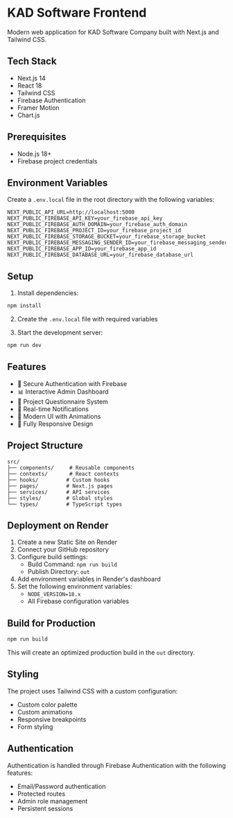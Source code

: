 # KAD Software Frontend

Modern web application for KAD Software Company built with Next.js and Tailwind CSS.

## Tech Stack

- Next.js 14
- React 18
- Tailwind CSS
- Firebase Authentication
- Framer Motion
- Chart.js

## Prerequisites

- Node.js 18+
- Firebase project credentials

## Environment Variables

Create a `.env.local` file in the root directory with the following variables:

```env
NEXT_PUBLIC_API_URL=http://localhost:5000
NEXT_PUBLIC_FIREBASE_API_KEY=your_firebase_api_key
NEXT_PUBLIC_FIREBASE_AUTH_DOMAIN=your_firebase_auth_domain
NEXT_PUBLIC_FIREBASE_PROJECT_ID=your_firebase_project_id
NEXT_PUBLIC_FIREBASE_STORAGE_BUCKET=your_firebase_storage_bucket
NEXT_PUBLIC_FIREBASE_MESSAGING_SENDER_ID=your_firebase_messaging_sender_id
NEXT_PUBLIC_FIREBASE_APP_ID=your_firebase_app_id
NEXT_PUBLIC_FIREBASE_DATABASE_URL=your_firebase_database_url
```

## Setup

1. Install dependencies:
```bash
npm install
```

2. Create the `.env.local` file with required variables

3. Start the development server:
```bash
npm run dev
```

## Features

- 🔐 Secure Authentication with Firebase
- 📊 Interactive Admin Dashboard
- 📝 Project Questionnaire System
- 💬 Real-time Notifications
- 🎨 Modern UI with Animations
- 📱 Fully Responsive Design

## Project Structure

```
src/
├── components/     # Reusable components
├── contexts/       # React contexts
├── hooks/         # Custom hooks
├── pages/         # Next.js pages
├── services/      # API services
├── styles/        # Global styles
└── types/         # TypeScript types
```

## Deployment on Render

1. Create a new Static Site on Render
2. Connect your GitHub repository
3. Configure build settings:
   - Build Command: `npm run build`
   - Publish Directory: `out`
4. Add environment variables in Render's dashboard
5. Set the following environment variables:
   - `NODE_VERSION=18.x`
   - All Firebase configuration variables

## Build for Production

```bash
npm run build
```

This will create an optimized production build in the `out` directory.

## Styling

The project uses Tailwind CSS with a custom configuration:

- Custom color palette
- Custom animations
- Responsive breakpoints
- Form styling

## Authentication

Authentication is handled through Firebase Authentication with the following features:

- Email/Password authentication
- Protected routes
- Admin role management
- Persistent sessions 